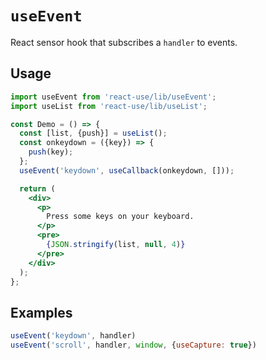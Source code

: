# `useEvent`

React sensor hook that subscribes a `handler` to events.


## Usage

```jsx
import useEvent from 'react-use/lib/useEvent';
import useList from 'react-use/lib/useList';

const Demo = () => {
  const [list, {push}] = useList();
  const onkeydown = ({key}) => {
    push(key);
  };
  useEvent('keydown', useCallback(onkeydown, []));

  return (
    <div>
      <p>
        Press some keys on your keyboard.
      </p>
      <pre>
        {JSON.stringify(list, null, 4)}
      </pre>
    </div>
  );
};
```


## Examples

```js
useEvent('keydown', handler)
useEvent('scroll', handler, window, {useCapture: true})
```
